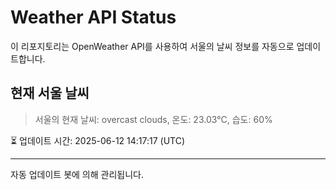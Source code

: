 
# Weather API Status

이 리포지토리는 OpenWeather API를 사용하여 서울의 날씨 정보를 자동으로 업데이트합니다.

## 현재 서울 날씨
> 서울의 현재 날씨: overcast clouds, 온도: 23.03°C, 습도: 60%

⏳ 업데이트 시간: 2025-06-12 14:17:17 (UTC)

---
자동 업데이트 봇에 의해 관리됩니다.

